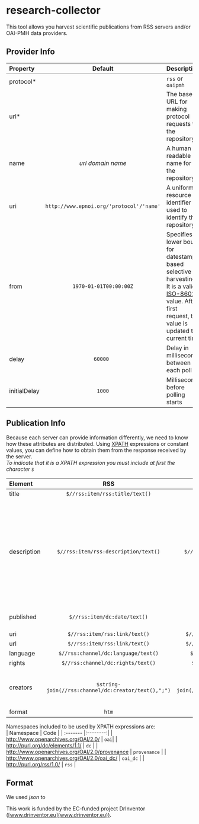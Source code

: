# research-collector

This tool allows you harvest scientific publications from RSS servers and/or OAI-PMH data providers.  

## Provider Info
| Property | Default  | Description |
| :------- |:--------:| :---------- |
| protocol\*    |     | `rss` or `oaipmh` |
| url\*    |     | The base URL for making protocol requests to the repository |
| name    | *url domain name*    | A human readable name for the repository |
| uri    | `http://www.epnoi.org/'protocol'/'name'`    | A uniform resource identifier used to identify the repository |
| from    | `1970-01-01T00:00:00Z`    | Specifies a lower bound for datestamp-based selective harvesting. It is a valid [ISO-8601](http://www.iso.org/iso/catalogue_detail?csnumber=40874) value. After first request, this value is updated to current time |
| delay    | `60000 `   | Delay in milliseconds between each poll |
| initialDelay    | `1000`    | Milliseconds before polling starts |

## Publication Info
Because each server can provide information differently, we need to know how these attributes are distributed.
Using [XPATH](http://www.w3.org/TR/xpath/) expressions or constant values, you can define how to obtain them from the response received by the server.   
*To indicate that it is a XPATH expression you must include at first the character `$`*

| Element | RSS | OAI-PMH | Description |
| :------- |:--------:| :----------: | :------- |
| title    | `$//rss:item/rss:title/text()`| `$//oai:metadata/oai:dc/dc:title/text()` | asasasas |
| description    | `$//rss:item/rss:description/text()` | `$//oai:metadata/oai:dc/dc:description/text()` | An account of the resource. Description may include but is not limited to: an abstract, a table of contents, a graphical representation, or a free-text account of the resource. |
| published    | `$//rss:item/dc:date/text()`    | `$//oai:header/oai:datestamp/text()` | Date of submission of the resource |
| uri    | `$//rss:item/rss:link/text()`    | `$//oai:metadata/oai:dc/dc:identifier/text()` | asasasas |
| url    | `$//rss:item/rss:link/text()`    | `$//oai:metadata/oai:dc/dc:identifier/text()` | asasasas |
| language    | `$//rss:channel/dc:language/text()`    | `$/oai:metadata/oai:dc/dc:language/text()` | asasasas |
| rights    | `$//rss:channel/dc:rights/text()`    | `$//oai:metadata/oai:dc/dc:rights/text()` | asasasas |
| creators    | `$string-join(//rss:channel/dc:creator/text(),";")`    | `$string-join(//oai:metadata/oai:dc/dc:creator/text(),";")` | List of entities primarily responsible for making the resource |
| format    | `htm`    | `pdf` | asasasas |

Namespaces included to be used by XPATH expressions are:  
| Namespace | Code | 
| :------- |:--------:| 
| http://www.openarchives.org/OAI/2.0/    | `oai`| 
| http://purl.org/dc/elements/1.1/    | `dc` | 
| http://www.openarchives.org/OAI/2.0/provenance    | `provenance`    | 
| http://www.openarchives.org/OAI/2.0/oai_dc/    | `oai_dc`    | 
| http://purl.org/rss/1.0/    | `rss`    | 

## Format
We used *json* to 



This work is funded by the EC-funded project DrInventor ([www.drinventor.eu](www.drinventor.eu)).
